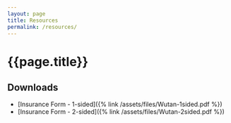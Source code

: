 ```yaml
---
layout: page
title: Resources
permalink: /resources/
---
```


# {{page.title}}

## Downloads

* [Insurance Form - 1-sided]({% link /assets/files/Wutan-1sided.pdf %})
* [Insurance Form - 2-sided]({% link /assets/files/Wutan-2sided.pdf %})
